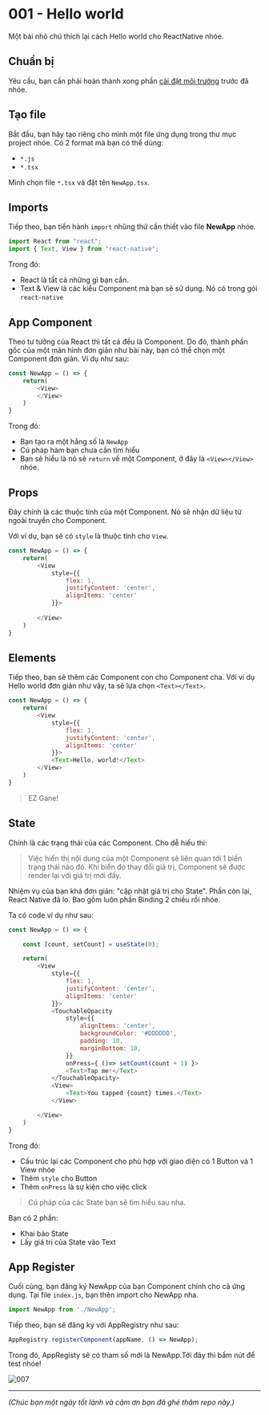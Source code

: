 # 001 - Hello world

Một bài nhỏ chú thích lại cách Hello world cho ReactNative nhóe.

## Chuẩn bị

Yêu cầu, bạn cần phải hoàn thành xong phần [cài đặt môi trường](./001_CaiDatMoiTruong.md) trước đã nhóe.

## Tạo file

Bắt đầu, bạn hãy tạo riêng cho mình một file ứng dụng trong thư mục project nhóe. Có 2 format mà bạn có thể dùng:

* `*.js`
* `*.tsx`

Mình chọn file `*.tsx` và đặt tên `NewApp.tsx`.

## Imports

Tiếp theo, bạn tiến hành `import` nhũng thứ cần thiết vào file **NewApp** nhóe.

```js
import React from "react";
import { Text, View } from "react-native";
```

Trong đó:

* React là tất cả những gì bạn cần.
* Text & View là các kiểu Component mà bạn sẽ sử dụng. Nó có trong gói `react-native`

## App Component

Theo tư tưởng của React thì tất cả đều là Component. Do đó, thành phần gốc của một màn hình đơn giản như bài này, bạn có thể chọn một Component đơn giản. Ví dụ như sau:

```js
const NewApp = () => {
    return(
        <View>
        </View>
    )
}
```

Trong đó:

* Bạn tạo ra một hằng số là `NewApp`
* Cú pháp hàm bạn chưa cần tìm hiểu
* Bạn sẽ hiểu là nó sẽ `return` về một Component, ở đây là `<View></View>` nhóe.

## Props

Đây chính là các thuộc tính của một Component. Nó sẽ nhận dữ liệu từ ngoài truyền cho Component.

Với ví dụ, bạn sẽ có `style` là thuộc tính cho `View`.

```js
const NewApp = () => {
    return(
        <View
            style={{
                flex: 1,
                justifyContent: 'center',
                alignItems: 'center'
            }}>
            
        </View>
    )
}
```

## Elements

Tiếp theo, bạn sẽ thêm các Component con cho Component cha. Với ví dụ Hello world đơn giản như vậy, ta sẽ lựa chọn `<Text></Text>`.

```js
const NewApp = () => {
    return(
        <View
            style={{
                flex: 1,
                justifyContent: 'center',
                alignItems: 'center'
            }}>
            <Text>Hello, world!</Text>
        </View>
    )
}
```

> EZ Gane!

## State

Chính là các trạng thái của các Component. Cho dễ hiểu thì:

> Việc hiển thị nội dung của một Component sẽ liên quan tới 1 biến trạng thái nào đó. Khi biến đó thay đổi giá trị, Component sẽ được render lại với giá trị mới đấy.

Nhiệm vụ của bạn khá đơn giản: "cập nhật giá trị cho State". Phần còn lại, React Native đã lo. Bao gồm luôn phần Binding 2 chiều rồi nhóe.

Ta có code ví dụ như sau:

```js
const NewApp = () => {

    const [count, setCount] = useState(0);

    return(
        <View
            style={{
                flex: 1,
                justifyContent: 'center',
                alignItems: 'center'
            }}>  
            <TouchableOpacity
                style={{
                    alignItems: 'center',
                    backgroundColor: '#DDDDDD',
                    padding: 10,
                    marginBottom: 10,
                }}
                onPress={ ()=> setCount(count + 1) }>
                <Text>Tap me!</Text>
            </TouchableOpacity>
            <View>
                <Text>You tapped {count} times.</Text>
            </View>

        </View>
    )
}
```

Trong đó:

* Cấu trúc lại các Component cho phù hợp với giao diện có 1 Button và 1 View nhóe
* Thêm `style` cho Button
* Thêm `onPress` là sự kiện cho việc click

> Cú pháp của các State bạn sẽ tìm hiểu sau nha.

Bạn có 2 phần:

* Khai báo State
* Lấy giá trị của State vào Text

## App Register

Cuối cùng, bạn đăng ký NewApp của bạn Component chính cho cả ứng dụng. Tại file `index.js`, bạn thên import cho NewApp nha.

```js
import NewApp from './NewApp';
```

Tiếp theo, bạn sẽ đăng ký với AppRegistry như sau:

```js
AppRegistry.registerComponent(appName, () => NewApp);
```

Trong đó, AppRegisty sẽ có tham số mới là NewApp.Tới đây thì bấm nút để test nhóe!

![007](../_img/007.png)

---

*(Chúc bạn một ngày tốt lành và cảm ơn bạn đã ghé thăm repo này.)*